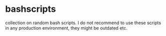 # bashscripts
collection on random bash scripts. I do not recommend to use these scripts in any production environment, they might be outdated etc.
